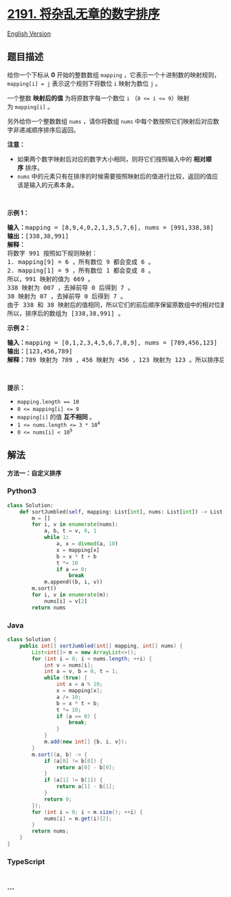 # [2191. 将杂乱无章的数字排序](https://leetcode.cn/problems/sort-the-jumbled-numbers)

[English Version](/solution/2100-2199/2191.Sort%20the%20Jumbled%20Numbers/README_EN.md)

## 题目描述

<!-- 这里写题目描述 -->

<p>给你一个下标从 <strong>0</strong>&nbsp;开始的整数数组&nbsp;<code>mapping</code>&nbsp;，它表示一个十进制数的映射规则，<code>mapping[i] = j</code>&nbsp;表示这个规则下将数位&nbsp;<code>i</code>&nbsp;映射为数位 <code>j</code>&nbsp;。</p>

<p>一个整数 <strong>映射后的值</strong>&nbsp;为将原数字每一个数位 <code>i</code>&nbsp;（<code>0 &lt;= i &lt;= 9</code>）映射为&nbsp;<code>mapping[i]</code>&nbsp;。</p>

<p>另外给你一个整数数组&nbsp;<code>nums</code>&nbsp;，请你将数组<em>&nbsp;</em><code>nums</code>&nbsp;中每个数按照它们映射后对应数字非递减顺序排序后返回。</p>

<p><strong>注意：</strong></p>

<ul>
	<li>如果两个数字映射后对应的数字大小相同，则将它们按照输入中的 <strong>相对顺序</strong>&nbsp;排序。</li>
	<li><code>nums</code>&nbsp;中的元素只有在排序的时候需要按照映射后的值进行比较，返回的值应该是输入的元素本身。</li>
</ul>

<p>&nbsp;</p>

<p><strong>示例 1：</strong></p>

<pre><b>输入：</b>mapping = [8,9,4,0,2,1,3,5,7,6], nums = [991,338,38]
<b>输出：</b>[338,38,991]
<b>解释：</b>
将数字 991 按照如下规则映射：
1. mapping[9] = 6 ，所有数位 9 都会变成 6 。
2. mapping[1] = 9 ，所有数位 1 都会变成 8 。
所以，991 映射的值为 669 。
338 映射为 007 ，去掉前导 0 后得到 7 。
38 映射为 07 ，去掉前导 0 后得到 7 。
由于 338 和 38 映射后的值相同，所以它们的前后顺序保留原数组中的相对位置关系，338 在 38 的前面。
所以，排序后的数组为 [338,38,991] 。
</pre>

<p><strong>示例 2：</strong></p>

<pre><b>输入：</b>mapping = [0,1,2,3,4,5,6,7,8,9], nums = [789,456,123]
<b>输出：</b>[123,456,789]
<b>解释：</b>789 映射为 789 ，456 映射为 456 ，123 映射为 123 。所以排序后数组为 [123,456,789] 。
</pre>

<p>&nbsp;</p>

<p><strong>提示：</strong></p>

<ul>
	<li><code>mapping.length == 10</code></li>
	<li><code>0 &lt;= mapping[i] &lt;= 9</code></li>
	<li><code>mapping[i]</code>&nbsp;的值 <strong>互不相同</strong>&nbsp;。</li>
	<li><code>1 &lt;= nums.length &lt;= 3 * 10<sup>4</sup></code></li>
	<li><code>0 &lt;= nums[i] &lt; 10<sup>9</sup></code></li>
</ul>

## 解法

<!-- 这里可写通用的实现逻辑 -->

**方法一：自定义排序**

<!-- tabs:start -->

### **Python3**

<!-- 这里可写当前语言的特殊实现逻辑 -->

```python
class Solution:
    def sortJumbled(self, mapping: List[int], nums: List[int]) -> List[int]:
        m = []
        for i, v in enumerate(nums):
            a, b, t = v, 0, 1
            while 1:
                a, x = divmod(a, 10)
                x = mapping[x]
                b = x * t + b
                t *= 10
                if a == 0:
                    break
            m.append((b, i, v))
        m.sort()
        for i, v in enumerate(m):
            nums[i] = v[2]
        return nums
```

### **Java**

<!-- 这里可写当前语言的特殊实现逻辑 -->

```java
class Solution {
    public int[] sortJumbled(int[] mapping, int[] nums) {
        List<int[]> m = new ArrayList<>();
        for (int i = 0; i < nums.length; ++i) {
            int v = nums[i];
            int a = v, b = 0, t = 1;
            while (true) {
                int x = a % 10;
                x = mapping[x];
                a /= 10;
                b = x * t + b;
                t *= 10;
                if (a == 0) {
                    break;
                }
            }
            m.add(new int[] {b, i, v});
        }
        m.sort((a, b) -> {
            if (a[0] != b[0]) {
                return a[0] - b[0];
            }
            if (a[1] != b[1]) {
                return a[1] - b[1];
            }
            return 0;
        });
        for (int i = 0; i < m.size(); ++i) {
            nums[i] = m.get(i)[2];
        }
        return nums;
    }
}
```

### **TypeScript**

```ts

```

### **...**

```

```

<!-- tabs:end -->

